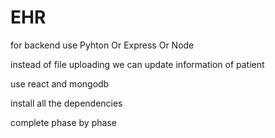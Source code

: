 # EHR

for backend use Pyhton Or Express Or Node

instead of file uploading we can update information of patient

use react and mongodb

install all the dependencies

complete phase by phase
